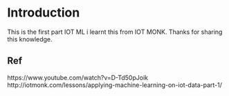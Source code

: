<h1>Introduction</h1>
This is the first part IOT ML i learnt this from IOT MONK. Thanks for sharing this knowledge.<br />

<h2>Ref</h2>
https://www.youtube.com/watch?v=D-Td50pJoik<br>
http://iotmonk.com/lessons/applying-machine-learning-on-iot-data-part-1/